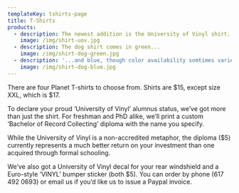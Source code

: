 ```yaml
---
templateKey: tshirts-page
title: T-Shirts
products:
  - description: The newest addition is the University of Vinyl shirt.
    image: /img/shirt-uov.jpg
  - description: The dog shirt comes in green...
    image: /img/shirt-dog-green.jpg
  - description: '...and blue, though color availability somtimes varies with size.'
    image: /img/shirt-dog-blue.jpg
---
```

There are four Planet T-shirts to choose from. Shirts are $15, except size XXL, which is $17. 

To declare your proud ‘University of Vinyl’ alumnus status, we’ve got more than just the shirt. For freshman and PhD alike, we’ll print a custom ‘Bachelor of Record Collecting’ diploma with the name you specify.

While the University of Vinyl is a non-accredited metaphor, the diploma ($5) currently represents a much better return on your investment than one acquired through formal schooling.

We’ve also got a University of Vinyl decal for your rear windshield and a Euro-style ‘VINYL’ bumper sticker (both $5). You can order by phone (617 492 0693) or email us if you’d like us to issue a Paypal invoice.
